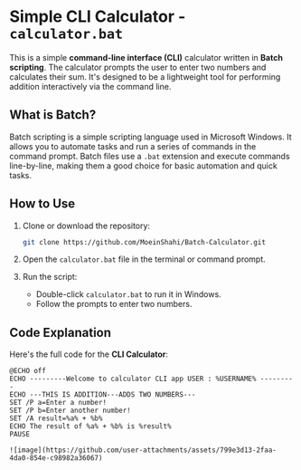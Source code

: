 # Simple CLI Calculator - `calculator.bat`

This is a simple **command-line interface (CLI)** calculator written in **Batch scripting**. The calculator prompts the user to enter two numbers and calculates their sum. It's designed to be a lightweight tool for performing addition interactively via the command line.

## What is Batch?

Batch scripting is a simple scripting language used in Microsoft Windows. It allows you to automate tasks and run a series of commands in the command prompt. Batch files use a `.bat` extension and execute commands line-by-line, making them a good choice for basic automation and quick tasks.

## How to Use

1. Clone or download the repository:
    ```bash
    git clone https://github.com/MoeinShahi/Batch-Calculator.git
    ```

2. Open the `calculator.bat` file in the terminal or command prompt.

3. Run the script:
    - Double-click `calculator.bat` to run it in Windows.
    - Follow the prompts to enter two numbers.

## Code Explanation

Here's the full code for the **CLI Calculator**:

```batch
@ECHO off
ECHO ---------Welcome to calculator CLI app USER : %USERNAME% ---------
ECHO ---THIS IS ADDITION---ADDS TWO NUMBERS---
SET /P a=Enter a number!
SET /P b=Enter another number!
SET /A result=%a% + %b%
ECHO The result of %a% + %b% is %result%
PAUSE

![image](https://github.com/user-attachments/assets/799e3d13-2faa-4da0-854e-c98982a36067)
